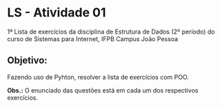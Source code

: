# LS - Atividade 01

1ª Lista de exercícios da disciplina de Estrutura de Dados (2º período) do curso de Sistemas para Internet, IFPB Campus João Pessoa

## Objetivo:

Fazendo uso de Pyhton, resolver a lista de exercícios com POO.

**Obs.:** O enunciado das questões está em cada um dos respectivos exercícios.